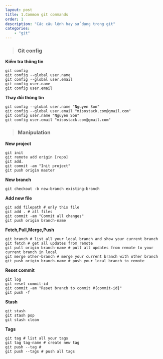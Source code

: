 ```yaml
---
layout: post
title: 1.Common git commands
order: 1
description: "Các câu lệnh hay sử dụng trong git" 
categories: 
    - "git"
---
```


> ### Git config

**Kiểm tra thông tin**

```
git config
git config --global user.name
git config --global user.email
git config user.name
git config user.email
```

**Thay đổi thông tin**

```
git config --global user.name "Nguyen Son"
git config --global user.email "misostack.com@gmail.com"
git config user.name "Nguyen Son"
git config user.email "misostack.com@gmail.com"
```

> ### Manipulation

**New project**

```
git init
git remote add origin [repo]
git add.
git commit -am "Init project"
git push origin master
```

**New branch**

```
git checkout -b new-branch existing-branch
```

**Add new file**

```
git add filepath # only this file
git add . # all files
git commit -am "Commit all changes"
git push origin branch-name
```

**Fetch,Pull,Merge,Push**

```
git branch # list all your local branch and show your current branch
git fetch # get all updates from remote
git pull origin branch-name # pull all updates from remote to your current branch in local
git merge other-branch # merge your current branch with other branch
git push origin branch-name # push your local branch to remote
```

**Reset commit**
```
git log
git reset commit-id
git commit -am "Reset branch to commit #{commit-id}"
git push -f
```

**Stash**

```
git stash
git stash pop
git stash clean
```

**Tags**

```
git tag # list all your tags
git tag tag-name # create new tag
git push --tag #
git push --tags # push all tags
```